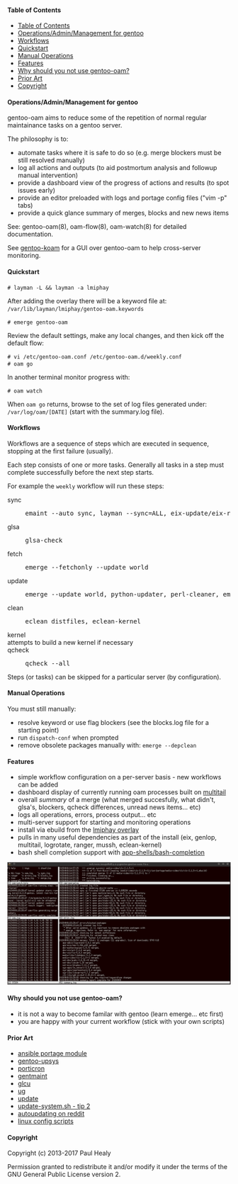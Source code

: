 #### Table of Contents

* [Table of Contents](#table-of-contents)
* [Operations/Admin/Management for gentoo](#operationsadminmanagement-for-gentoo)
* [Workflows](#workflows)
* [Quickstart](#quickstart)
* [Manual Operations](#manual-operations)
* [Features](#features)
* [Why should you not use gentoo-oam?](#why-should-you-not-use-gentoo-oam)
* [Prior Art](#prior-art)
* [Copyright](#copyright)

#### Operations/Admin/Management for gentoo

gentoo-oam aims to reduce some of the repetition of normal regular maintainance tasks on a gentoo server.

The philosophy is to:
+ automate tasks where it is safe to do so (e.g. merge blockers must be still resolved manually)
+ log all actions and outputs (to aid postmortum analysis and followup manual intervention)
+ provide a dashboard view of the progress of actions and results (to spot issues early)
+ provide an editor preloaded with logs and portage config files ("vim -p" tabs)
+ provide a quick glance summary of merges, blocks and new news items

See: gentoo-oam(8), oam-flow(8), oam-watch(8) for detailed documentation.

See [gentoo-koam](https://github.com/lmiphay/gentoo-koam) for a GUI over gentoo-oam to help cross-server monitoring.

#### Quickstart

```
# layman -L && layman -a lmiphay
```

After adding the overlay there will be a keyword file at: `/var/lib/layman/lmiphay/gentoo-oam.keywords`

```
# emerge gentoo-oam
```

Review the default settings, make any local changes, and then kick off the default flow:

```
# vi /etc/gentoo-oam.conf /etc/gentoo-oam.d/weekly.conf
# oam go
```

In another terminal monitor progress with:

```
# oam watch
```

When `oam go` returns, browse to the set of log files generated under:
`/var/log/oam/[DATE]` (start with the summary.log file).

#### Workflows

Workflows are a sequence of steps which are executed in sequence, stopping
at the first failure (usually).

Each step consists of one or more tasks. Generally all tasks in a step must
complete successfully before the next step starts.

For example the `weekly` workflow will run these steps:

<dl>
<dt>sync  </dt> <dd><pre>emaint --auto sync, layman --sync=ALL, eix-update/eix-remote</pre></dd>
<dt>glsa  </dt> <dd><pre>glsa-check</pre></dd>
<dt>fetch </dt> <dd><pre>emerge --fetchonly --update world</pre></dd>
<dt>update</dt> <dd><pre>emerge --update world, python-updater, perl-cleaner, emerge @preserved-rebuild</pre></dd>
<dt>clean </dt> <dd><pre>eclean distfiles, eclean-kernel</pre></dd>
<dt>kernel</dt> attempts to build a new kernel if necessary
<dt>qcheck</dt> <dd><pre>qcheck --all</pre></dd>
<dl>

Steps (or tasks) can be skipped for a particular server (by configuration).

#### Manual Operations

You must still manually:

+ resolve keyword or use flag blockers (see the blocks.log file for a starting point)
+ run `dispatch-conf` when prompted
+ remove obsolete packages manually with: `emerge --depclean`

#### Features

* simple workflow configuration on a per-server basis - new workflows can be added
* dashboard display of currently running oam processes built on [multitail](https://www.vanheusden.com/multitail/)
* overall _summary_ of a merge (what merged succesfully, what didn't, glsa's, blockers, qcheck differences, unread news items... etc)
* logs all operations, errors, process output... etc
* multi-server support for starting and monitoring operations
* install via ebuild from the [lmiphay overlay](https://gitweb.gentoo.org/user/lmiphay.git/about/)
* pulls in many useful dependencies as part of the install (eix, genlop, multitail, logrotate, ranger, mussh, eclean-kernel)
* bash shell completion support with [app-shells/bash-completion](http://bash-completion.alioth.debian.org/)

![oam-watch](screenshots/oam-watch4.png?raw=true "oam-watch sample")

#### Why should you not use gentoo-oam?

* it is not a way to become familar with gentoo (learn emerge... etc first)
* you are happy with your current workflow (stick with your own scripts)

#### Prior Art

* [ansible portage module](http://docs.ansible.com/ansible/portage_module.html)
* [gentoo-upsys](https://github.com/Krishath/gentoo-upsys)
* [porticron](https://github.com/gentoo/porticron)
* [gentmaint](http://gentmaint.sourceforge.net/)
* [glcu](http://www.panhorst.com/glcu/)
* [ug](https://github.com/sidusnare/ug)
* [update](http://weaver.gentooexperimental.org/update.html)
* [update-system.sh - tip 2](http://gentoovps.net/gentoo-portage-tips/)
* [autoupdating on reddit](https://www.reddit.com/r/Gentoo/comments/3w2od1/update_gentoo_autoupdating/)
* [linux config scripts](https://github.com/jappeace/linux-config/tree/master/scripts)

#### Copyright

Copyright (c) 2013-2017 Paul Healy

Permission granted to redistribute it and/or modify it under the terms of the
GNU General Public License version 2.
